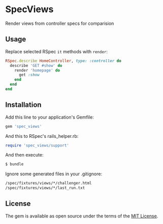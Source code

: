 # SpecViews
Render views from controller specs for comparision

## Usage
Replace selected RSpec `it` methods with `render`:

```ruby
RSpec.describe HomeController, type: :controller do
  describe 'GET #show' do
    render 'homepage' do
      get :show
    end
  end
end
```

## Installation
Add this line to your application's Gemfile:

```ruby
gem 'spec_views'
```

And this to RSpec's rails_helper.rb:
```ruby
require 'spec_views/support'
```

And then execute:
```bash
$ bundle
```

Ignore some generated files in your .gitignore:
```bash
/spec/fixtures/views/*/challenger.html
/spec/fixtures/views/*/last_run.txt
```

## License
The gem is available as open source under the terms of the [MIT License](https://opensource.org/licenses/MIT).
